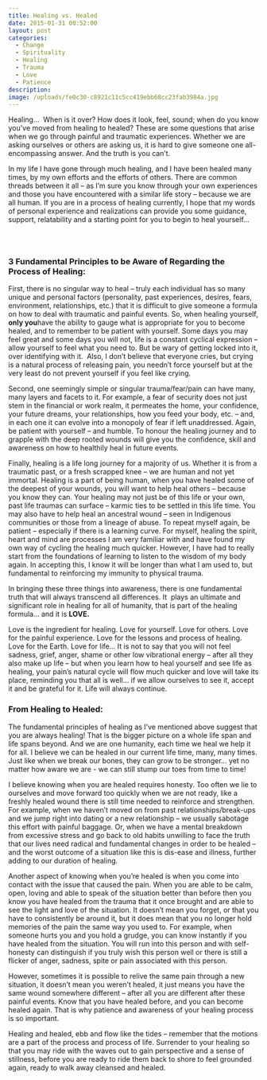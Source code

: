 ```yaml
---
title: Healing vs. Healed
date: 2015-01-31 00:52:00
layout: post
categories:
  - Change
  - Spirituality
  - Healing
  - Trauma
  - Love
  - Patience
description:
image: /uploads/fe0c30-c8921c11c5cc419ebb68cc23fab3984a.jpg
---
```



Healing…&nbsp; When is it over? How does it look, feel, sound; when do you know you’ve moved from healing to healed? These are some questions that arise when we go through painful and traumatic experiences. Whether we are asking ourselves or others are asking us, it is hard to give someone one all-encompassing answer. And the truth is you can’t.

In my life I have gone through much healing, and I have been healed many times, by my own efforts and the efforts of others. There are common threads between it all – as I’m sure you know through your own experiences and those you have encountered with a similar life story – because we are all human. If you are in a process of healing currently, I hope that my words of personal experience and realizations can provide you some guidance, support, relatability and a starting point for you to begin to heal yourself…

### &nbsp;

### 3 Fundamental Principles to be Aware of Regarding the Process of Healing:

First, there is no singular way to heal – truly each individual has so many unique and personal factors (personality, past experiences, desires, fears, environment, relationships, etc.) that it is difficult to give someone a formula on how to deal with traumatic and painful events. So, when healing yourself, **only you**have the ability to gauge what is appropriate for you to become healed, and to remember to be patient with yourself. Some days you may feel great and some days you will not, life is a constant cyclical expression – allow yourself to feel what you need to. But be wary of getting locked into it, over identifying with it. &nbsp;Also, I don’t believe that everyone cries, but crying is a natural process of releasing pain, you needn’t force yourself but at the very least do not prevent yourself if you feel like crying.

Second, one seemingly simple or singular trauma/fear/pain can have many, many layers and facets to it. For example, a fear of security does not just stem in the financial or work realm, it permeates the home, your confidence, your future dreams, your relationships, how you feed your body, etc. – and, in each one it can evolve into a monopoly of fear if left unaddressed. Again, be patient with yourself – and humble. To honour the healing journey and to grapple with the deep rooted wounds will give you the confidence, skill and awareness on how to healthily heal in future events.

Finally, healing is a life long journey for a majority of us. Whether it is from a traumatic past, or a fresh scrapped knee – we are human and not yet immortal. Healing is a part of being human, when you have healed some of the deepest of your wounds, you will want to help heal others – because you know they can. Your healing may not just be of this life or your own, past life traumas can surface – karmic ties to be settled in this life time. You may also have to help heal an ancestral wound – seen in Indigenous communities or those from a lineage of abuse. To repeat myself again, be patient – especially if there is a learning curve. For myself, healing the spirit, heart and mind are processes I am very familiar with and have found my own way of cycling the healing much quicker. However, I have had to really start from the foundations of learning to listen to the wisdom of my body again. In accepting this, I know it will be longer than what I am used to, but fundamental to reinforcing my immunity to physical trauma.

In bringing these three things into awareness, there is one fundamental truth that will always transcend all differences. It &nbsp;plays an ultimate and significant role in healing for all of humanity, that is part of the healing formula… and it is **LOVE.**

Love is the ingredient for healing. Love for yourself. Love for others. Love for the painful experience. Love for the lessons and process of healing. Love for the Earth. Love for life… It is not to say that you will not feel sadness, grief, anger, shame or other low vibrational energy – after all they also make up life – but when you learn how to heal yourself and see life as healing, your pain’s natural cycle will flow much quicker and love will take its place, reminding you that all is well… if we allow ourselves to see it, accept it and be grateful for it. Life will always continue.

### From Healing to Healed:

The fundamental principles of healing as I’ve mentioned above suggest that you are always healing! That is the bigger picture on a whole life span and life spans beyond. And we are one humanity, each time we heal we help it for all. I believe we can be healed in our current life time, many, many times. Just like when we break our bones, they can grow to be stronger... yet no matter how aware we are - we can still stump our toes from time to time!&nbsp;

I believe knowing when you are healed requires honesty. Too often we lie to ourselves and move forward too quickly when we are not ready, like a freshly healed wound there is still time needed to reinforce and strengthen. For example, when we haven’t moved on from past relationships/break-ups and we jump right into dating or a new relationship – we usually sabotage this effort with painful baggage. Or, when we have a mental breakdown from excessive stress and go back to old habits unwilling to face the truth that our lives need radical and fundamental changes in order to be healed – and the worst outcome of a situation like this is dis-ease and illness, further adding to our duration of healing.

Another aspect of knowing when you’re healed is when you come into contact with the issue that caused the pain. When you are able to be calm, open, loving and able to speak of the situation better than before then you know you have healed from the trauma that it once brought and are able to see the light and love of the situation. It doesn’t mean you forget, or that you have to consistently be around it, but it does mean that you no longer hold memories of the pain the same way you used to. For example, when someone hurts you and you hold a grudge, you can know instantly if you have healed from the situation. You will run into this person and with self-honesty can distinguish if you truly wish this person well or there is still a flicker of anger, sadness, spite or pain associated with this person.

However, sometimes it is possible to relive the same pain through a new situation, it doesn’t mean you weren’t healed, it just means you have the same wound somewhere different – after all you are different after these painful events. Know that you have healed before, and you can become healed again. That is why patience and awareness of your healing process is so important.

Healing and healed, ebb and flow like the tides – remember that the motions are a part of the process and process of life. Surrender to your healing so that you may ride with the waves out to gain perspective and a sense of stillness, before you are ready to ride them back to shore to feel grounded again, ready to walk away cleansed and healed.&nbsp;